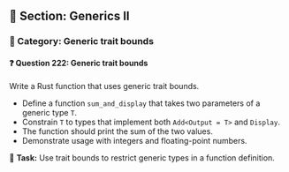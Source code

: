## 📘 Section: Generics II  
### 🔹 Category: Generic trait bounds  
#### ❓ Question 222: Generic trait bounds

Write a Rust function that uses generic trait bounds.

- Define a function `sum_and_display` that takes two parameters of a generic type `T`.
- Constrain `T` to types that implement both `Add<Output = T>` and `Display`.
- The function should print the sum of the two values.
- Demonstrate usage with integers and floating-point numbers.

🔧 **Task:** Use trait bounds to restrict generic types in a function definition.

